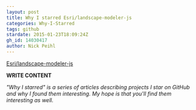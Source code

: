 ```yaml
---
layout: post
title: Why I starred Esri/landscape-modeler-js
categories: Why-I-Starred
tags: github
stardate: 2015-01-23T18:09:24Z
gh_id: 14030417
author: Nick Peihl
---
```


[Esri/landscape-modeler-js](star.repo.html_url)

**WRITE CONTENT**

*"Why I starred" is a series of articles describing projects I star on GitHub and why I found them interesting. My hope is that you'll find them interesting as well.*

